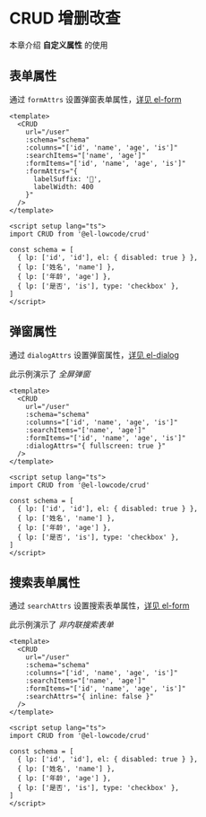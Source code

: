 # CRUD 增删改查

本章介绍 **自定义属性** 的使用

## 表单属性

通过 `formAttrs` 设置弹窗表单属性，[详见 el-form](https://element-plus.gitee.io/zh-CN/component/form.html#form-attributes)

```vue preview
<template>
  <CRUD
    url="/user"
    :schema="schema"
    :columns="['id', 'name', 'age', 'is']"
    :searchItems="['name', 'age']"
    :formItems="['id', 'name', 'age', 'is']"
    :formAttrs="{
      labelSuffix: '🎃',
      labelWidth: 400
    }"
  />
</template>

<script setup lang="ts">
import CRUD from '@el-lowcode/crud'

const schema = [
  { lp: ['id', 'id'], el: { disabled: true } },
  { lp: ['姓名', 'name'] },
  { lp: ['年龄', 'age'] },
  { lp: ['是否', 'is'], type: 'checkbox' },
]
</script>
```

## 弹窗属性

通过 `dialogAttrs` 设置弹窗属性，[详见 el-dialog](https://element-plus.gitee.io/zh-CN/component/dialog.html#attributes)

此示例演示了 *全屏弹窗*

```vue preview
<template>
  <CRUD
    url="/user"
    :schema="schema"
    :columns="['id', 'name', 'age', 'is']"
    :searchItems="['name', 'age']"
    :formItems="['id', 'name', 'age', 'is']"
    :dialogAttrs="{ fullscreen: true }"
  />
</template>

<script setup lang="ts">
import CRUD from '@el-lowcode/crud'

const schema = [
  { lp: ['id', 'id'], el: { disabled: true } },
  { lp: ['姓名', 'name'] },
  { lp: ['年龄', 'age'] },
  { lp: ['是否', 'is'], type: 'checkbox' },
]
</script>
```

## 搜索表单属性

通过 `searchAttrs` 设置搜索表单属性，[详见 el-form](https://element-plus.gitee.io/zh-CN/component/form.html#form-attributes)

此示例演示了 *非内联搜索表单*

```vue preview
<template>
  <CRUD
    url="/user"
    :schema="schema"
    :columns="['id', 'name', 'age', 'is']"
    :searchItems="['name', 'age']"
    :formItems="['id', 'name', 'age', 'is']"
    :searchAttrs="{ inline: false }"
  />
</template>

<script setup lang="ts">
import CRUD from '@el-lowcode/crud'

const schema = [
  { lp: ['id', 'id'], el: { disabled: true } },
  { lp: ['姓名', 'name'] },
  { lp: ['年龄', 'age'] },
  { lp: ['是否', 'is'], type: 'checkbox' },
]
</script>
```
